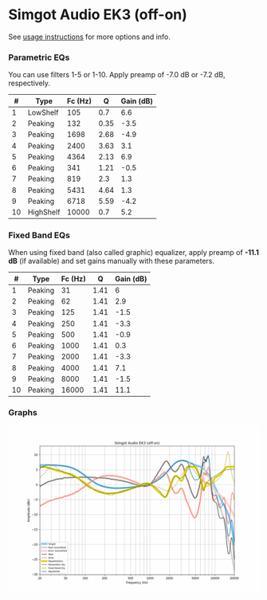 # Simgot Audio EK3 (off-on)
See [usage instructions](https://github.com/jaakkopasanen/AutoEq#usage) for more options and info.

### Parametric EQs
You can use filters 1-5 or 1-10. Apply preamp of -7.0 dB or -7.2 dB, respectively.

|   # | Type      |   Fc (Hz) |    Q |   Gain (dB) |
|-----|-----------|-----------|------|-------------|
|   1 | LowShelf  |       105 | 0.7  |         6.6 |
|   2 | Peaking   |       132 | 0.35 |        -3.5 |
|   3 | Peaking   |      1698 | 2.68 |        -4.9 |
|   4 | Peaking   |      2400 | 3.63 |         3.1 |
|   5 | Peaking   |      4364 | 2.13 |         6.9 |
|   6 | Peaking   |       341 | 1.21 |        -0.5 |
|   7 | Peaking   |       819 | 2.3  |         1.3 |
|   8 | Peaking   |      5431 | 4.64 |         1.3 |
|   9 | Peaking   |      6718 | 5.59 |        -4.2 |
|  10 | HighShelf |     10000 | 0.7  |         5.2 |

### Fixed Band EQs
When using fixed band (also called graphic) equalizer, apply preamp of **-11.1 dB** (if available) and set gains manually with these parameters.

|   # | Type    |   Fc (Hz) |    Q |   Gain (dB) |
|-----|---------|-----------|------|-------------|
|   1 | Peaking |        31 | 1.41 |         6   |
|   2 | Peaking |        62 | 1.41 |         2.9 |
|   3 | Peaking |       125 | 1.41 |        -1.5 |
|   4 | Peaking |       250 | 1.41 |        -3.3 |
|   5 | Peaking |       500 | 1.41 |        -0.9 |
|   6 | Peaking |      1000 | 1.41 |         0.3 |
|   7 | Peaking |      2000 | 1.41 |        -3.3 |
|   8 | Peaking |      4000 | 1.41 |         7.1 |
|   9 | Peaking |      8000 | 1.41 |        -1.5 |
|  10 | Peaking |     16000 | 1.41 |        11.1 |

### Graphs
![](./Simgot%20Audio%20EK3%20(off-on).png)
